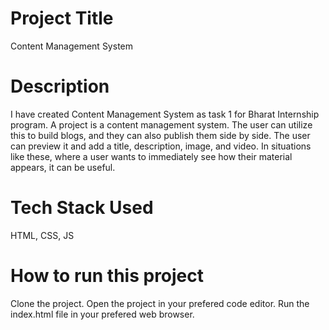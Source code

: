 # Project Title
Content Management System

# Description
I have created Content Management System as task 1 for Bharat Internship program.
A project is a content management system. The user can utilize this to build blogs, and they can also publish them side by side. 
The user can preview it and add a title, description, image, and video.
In situations like these, where a user wants to immediately see how their material appears, it can be useful. 

# Tech Stack Used

HTML, CSS, JS

# How to run this project

Clone the project.
Open the project in your prefered code editor.
Run the index.html file in your prefered web browser.
